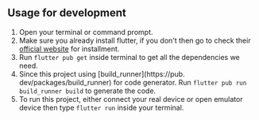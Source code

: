 ## Usage for development
1. Open your terminal or command prompt.
2. Make sure you already install flutter, if you don't then go to check their
   [official website](https://docs.flutter.dev/) for installment.
3. Run `flutter pub get` inside terminal to get all the dependencies we need.
4. Since this project using [build_runner](https://pub.
   dev/packages/build_runner) for code generator. Run `flutter pub run
   build_runner build` to generate the code.
5. To run this project, either connect your real device or open emulator
   device then type `flutter run` inside your terminal.
